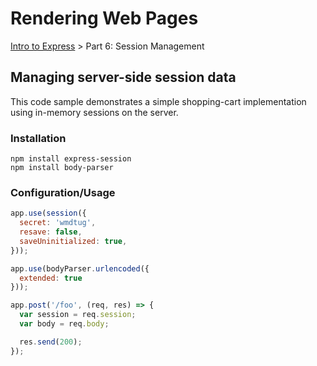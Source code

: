 # Rendering Web Pages
[Intro to Express](https://github.com/Cynicollision/express-demo) > Part 6: Session Management

## Managing server-side session data
This code sample demonstrates a simple shopping-cart implementation using in-memory sessions on the server. 

### Installation
```
npm install express-session
npm install body-parser
````

### Configuration/Usage
```javascript
app.use(session({
  secret: 'wmdtug',
  resave: false,
  saveUninitialized: true,
}));

app.use(bodyParser.urlencoded({ 
  extended: true
})); 

app.post('/foo', (req, res) => {
  var session = req.session;
  var body = req.body;

  res.send(200);
});
```